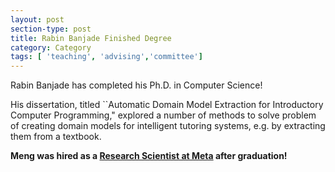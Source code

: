 ```yaml
---
layout: post
section-type: post
title: Rabin Banjade Finished Degree
category: Category
tags: [ 'teaching', 'advising','committee']
---
```

Rabin Banjade has completed his Ph.D. in Computer Science!

His dissertation, titled ``Automatic Domain Model Extraction for Introductory
Computer Programming," explored a number of methods to solve problem of creating domain models for intelligent tutoring systems, e.g. by extracting them from a textbook. 

**Meng was hired as a [Research Scientist at Meta](https://www.linkedin.com/in/rabin-banjade-0a4371b0/) after graduation!**